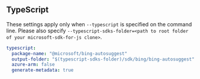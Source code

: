 ## TypeScript

These settings apply only when `--typescript` is specified on the command line.
Please also specify `--typescript-sdks-folder=<path to root folder of your microsoft-sdk-for-js clone>`.

``` yaml $(typescript)
typescript:
  package-name: "@microsoft/bing-autosuggest"
  output-folder: "$(typescript-sdks-folder)/sdk/bing/bing-autosuggest"
  azure-arm: false
  generate-metadata: true
```
